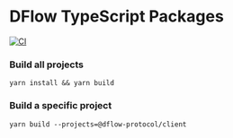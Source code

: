 # DFlow TypeScript Packages

[![CI](https://github.com/DFlowProtocol/dflow-typescript/actions/workflows/ci.yml/badge.svg)](https://github.com/DFlowProtocol/dflow-typescript/actions/workflows/ci.yml)

### Build all projects
```
yarn install && yarn build
```

### Build a specific project
```
yarn build --projects=@dflow-protocol/client
```
